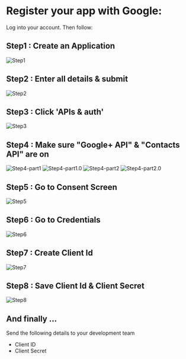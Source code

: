 Register your app with Google:
================================

Log into your account. Then follow:

Step1 : Create an Application
-----
![Step1](images/step1.png?raw=true)

Step2 : Enter all details & submit
-----
![Step2](images/step2.png)

Step3 : Click 'APIs & auth'
-----
![Step3](images/step3.png)

Step4 : Make sure "Google+ API" & "Contacts API" are on
-----
![Step4-part1](images/step4.png)
![Step4-part1.0](images/step4-part-1.png)
![Step4-part2](images/step4-part-2.png)
![Step4-part2.0](images/step4-part-2.0.png)

Step5 : Go to Consent Screen
-----
![Step5](images/step5.png)

Step6 : Go to Credentials
-----
![Step6](images/step6.png)

Step7 : Create Client Id
-----
![Step7](images/step7.png)

Step8 : Save Client Id & Client Secret
-----
![Step8](images/step8.png)

And finally ... 
--------------------------------------------------
Send the following details to your development team

* Client ID
* Client Secret